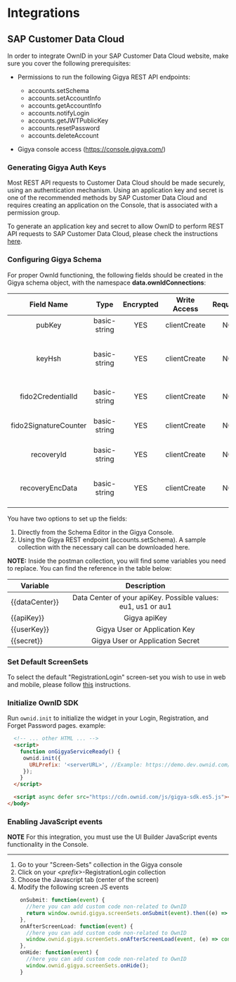 # Integrations

## SAP Customer Data Cloud

In order to integrate OwnID in your SAP Customer Data Cloud website, make sure you cover the following prerequisites:

- Permissions to run the following Gigya REST API endpoints:
  - accounts.setSchema  
  - accounts.setAccountInfo
  - accounts.getAccountInfo
  - accounts.notifyLogin
  - accounts.getJWTPublicKey
  - accounts.resetPassword
  - accounts.deleteAccount

- Gigya console access (https://console.gigya.com/)

### Generating Gigya Auth Keys

Most REST API requests to Customer Data Cloud should be made securely, using an authentication mechanism. Using an application key and secret is one of the recommended methods by SAP Customer Data Cloud and requires creating an application on the Console, that is associated with a permission group.

To generate an application key and secret to allow OwnID to perform REST API requests to SAP Customer Data Cloud, please check the instructions [here](https://developers.gigya.com/display/GD/Signing+Requests+to+SAP+Customer+Data+Cloud#SigningRequeststoSAPCustomerDataCloud-ApplicationandUserKeys).

### Configuring Gigya Schema

For proper OwnId functioning, the following fields should be created in the Gigya schema object, with the namespace **data.ownIdConnections**:

| Field Name | Type | Encrypted | Write Access | Required | Nullable | Field purpose |
|:-:|:-:|:-:|:-:|:-:|:-:|:-:|
| pubKey | basic-string | YES | clientCreate | NO | YES | User public key |
| keyHsh | basic-string | YES | clientCreate | NO | YES | Hash of pubKey for better search performance |
| fido2CredentialId | basic-string | YES | clientCreate | NO | YES | Allows Fido2 authorisation to function |
| fido2SignatureCounter | basic-string | YES | clientCreate | NO | YES | Allows Fido2 authorisation to function |
| recoveryId | basic-string | YES | clientCreate | NO | YES | Connection recovery identifier |
| recoveryEncData | basic-string | YES | clientCreate | NO | YES | Encrypted connection recovery data |

You have two options to set up the fields:

1. Directly from the Schema Editor in the Gigya Console.
2. Using the Gigya REST endpoint (accounts.setSchema). A sample collection with the necessary call can be downloaded here.

**NOTE:**
Inside the postman collection, you will find some variables you need to replace. You can find the reference in the table below:

| Variable        | Description   |
| --------------- |:-------------:|
| {{dataCenter}}  | Data Center of your apiKey. Possible values: eu1, us1 or au1 |
| {{apiKey}}      | Gigya apiKey  |
| {{userKey}}     | Gigya User or Application Key      |  
| {{secret}}      | Gigya User or Application Secret      |  

### Set Default ScreenSets

To select the default "RegistrationLogin" screen-set you wish to use in web and mobile, please follow [this](https://developers.gigya.com/display/GD/Policies#Policies-DefaultLoginandRegistrationScreen-Set) instructions.

### Initialize OwnID SDK

Run `ownid.init` to initialize the widget in your Login, Registration, and Forget Password pages. example:

```html
  <!-- ... other HTML ... -->
  <script>
    function onGigyaServiceReady() {
     ownid.init({
       URLPrefix: '<serverURL>', //Example: https://demo.dev.ownid.com/ownid/
     });
    }
  </script>

  <script async defer src="https://cdn.ownid.com/js/gigya-sdk.es5.js"></script>
</body>
```

### Enabling JavaScript events

**NOTE**
For this integration, you must use the UI Builder JavaScript events functionality in the Console.

***

1. Go to your "Screen-Sets" collection in the Gigya console
2. Click on your <_prefix_>-RegistrationLogin collection
3. Choose the Javascript tab (center of the screen)
4. Modify the following screen JS events

```javascript
    onSubmit: function(event) {
      //here you can add custom code non-related to OwnID
      return window.ownid.gigya.screenSets.onSubmit(event).then((e) => console.log('window.ownid.onSubmit', e));
    },
    onAfterScreenLoad: function(event) {
      //here you can add custom code non-related to OwnID
      window.ownid.gigya.screenSets.onAfterScreenLoad(event, (e) => console.log('window.ownid.onAfterScreenLoad', e));
    },
    onHide: function(event) {
      //here you can add custom code non-related to OwnID
      window.ownid.gigya.screenSets.onHide();
    }
```
